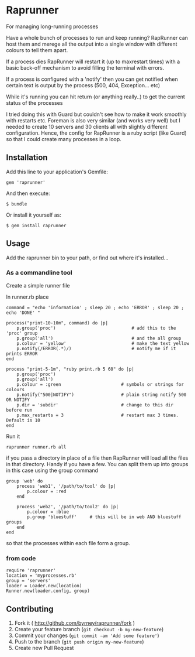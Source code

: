 # Raprunner

For managing long-running processes

Have a whole bunch of processes to run and keep running?  RapRunner can host
them and merege all the output into a single window with different colours to
tell them apart.

If a process dies RapRunner will restart it (up to maxrestart times) with a
basic back-off mechanism to avoid filling the terminal with errors.

If a process is configured with a 'notify' then you can get notified when
certain text is output by the process  (500, 404, Exception... etc)

While it's running you can hit return (or anything really..) to get the
current status of the processes

I tried doing this with Guard but couldn't see how to make it work smoothly
with restarts etc. Foreman is also very similar (and works very well) but I
needed to create 10 servers and 30 clients all with slightly different
configuration.  Hence, the config for RapRunner is a ruby script (like Guard)
so that I could create many processes in a loop.

## Installation ##

Add this line to your application's Gemfile:

    gem 'raprunner'

And then execute:

    $ bundle

Or install it yourself as:

    $ gem install raprunner

## Usage

Add the raprunner bin to your path, or find out where it's installed...

### As a commandline tool ###

Create a simple runner file

In runner.rb place

	command = "echo 'information' ; sleep 20 ; echo 'ERROR' ; sleep 20 ; echo 'DONE' " 

	process("print-10-10m", command) do |p|
		p.group('proc')     						# add this to the 'proc' group
		p.group('all')								# and the all group
		p.colour = 'yellow'							# make the text yellow
		p.notify(/ERROR(.*)/)						# notify me if it prints ERROR
	end

	process "print-5-1m", "ruby print.rb 5 60" do |p|
		p.group('proc')
		p.group('all')
		p.colour = :green						# symbols or strings for colours
		p.notify("500|NOTIFY")					# plain string notify 500 OR NOTIFY
		p.dir = 'subdir'						# change to this dir before run
		p.max_restarts = 3						# restart max 3 times. Default is 10
	end

Run it

	raprunner runner.rb all

if you pass a directory in place of a file then RapRunner will load all the
files in that directory. Handy if you have a few. You can split them up into
groups in this case using the group command

	group 'web' do
		process 'web1', '/path/to/tool' do |p|
			p.colour = :red
		end

		process 'web2', '/path/to/tool2' do |p|
			p.colour = :blue
			p.group 'bluestuff'		# this will be in web AND bluestuff groups
		end
	end

so that the processes within each file form a group.



### from code ###

	require 'raprunner'
	location = 'myprocesses.rb'
	group = 'servers'
	loader = Loader.new(location)
	Runner.new(loader.config, group)

## Contributing

1. Fork it ( http://github.com/byrney/raprunner/fork )
2. Create your feature branch (`git checkout -b my-new-feature`)
3. Commit your changes (`git commit -am 'Add some feature'`)
4. Push to the branch (`git push origin my-new-feature`)
5. Create new Pull Request
